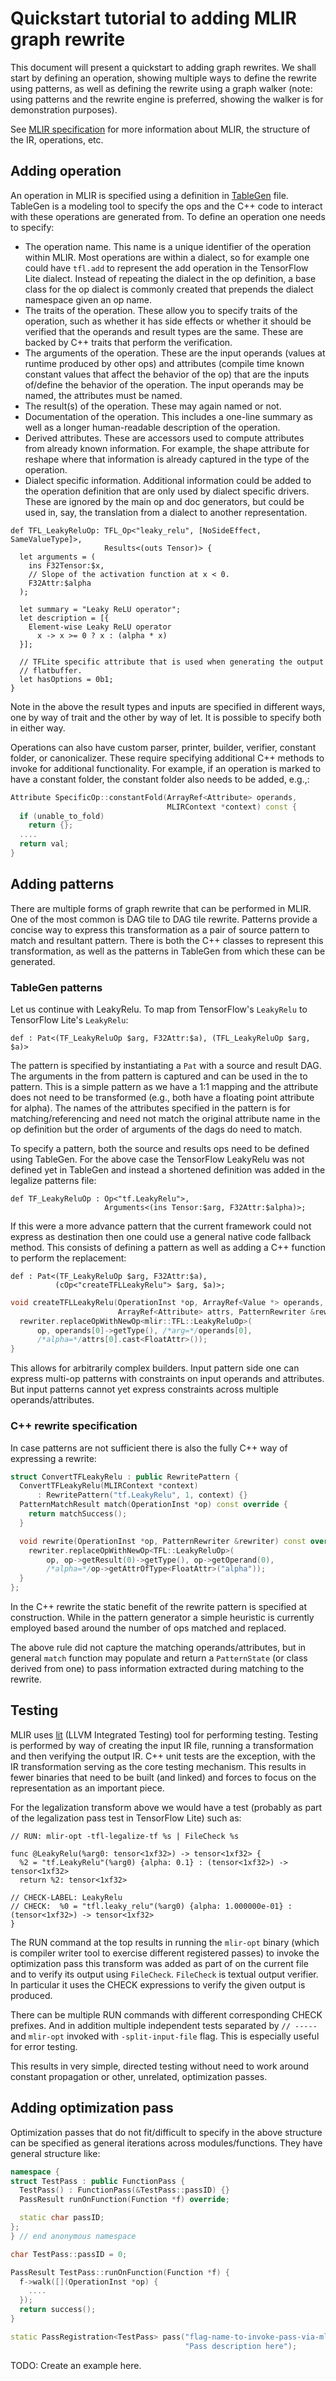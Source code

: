 # Quickstart tutorial to adding MLIR graph rewrite

This document will present a quickstart to adding graph rewrites. We shall start
by defining an operation, showing multiple ways to define the rewrite using
patterns, as well as defining the rewrite using a graph walker (note: using
patterns and the rewrite engine is preferred, showing the walker is for
demonstration purposes).

See [MLIR specification](LangRef.md) for more information about MLIR, the
structure of the IR, operations, etc.

## Adding operation

An operation in MLIR is specified using a definition in
[TableGen](https://llvm.org/docs/TableGen/LangIntro.html) file. TableGen is a
modeling tool to specify the ops and the C++ code to interact with these
operations are generated from. To define an operation one needs to specify:

*   The operation name. This name is a unique identifier of the operation within
    MLIR. Most operations are within a dialect, so for example one could have
    `tfl.add` to represent the add operation in the TensorFlow Lite dialect.
    Instead of repeating the dialect in the op definition, a base class for the
    op dialect is commonly created that prepends the dialect namespace given an
    op name.
*   The traits of the operation. These allow you to specify traits of the
    operation, such as whether it has side effects or whether it should be
    verified that the operands and result types are the same. These are backed
    by C++ traits that perform the verification.
*   The arguments of the operation. These are the input operands (values at
    runtime produced by other ops) and attributes (compile time known constant
    values that affect the behavior of the op) that are the inputs of/define the
    behavior of the operation. The input operands may be named, the attributes
    must be named.
*   The result(s) of the operation. These may again named or not.
*   Documentation of the operation. This includes a one-line summary as well as
    a longer human-readable description of the operation.
*   Derived attributes. These are accessors used to compute attributes from
    already known information. For example, the shape attribute for reshape
    where that information is already captured in the type of the operation.
*   Dialect specific information. Additional information could be added to the
    operation definition that are only used by dialect specific drivers. These
    are ignored by the main op and doc generators, but could be used in, say,
    the translation from a dialect to another representation.

```td {.td}
def TFL_LeakyReluOp: TFL_Op<"leaky_relu", [NoSideEffect, SameValueType]>,
                     Results<(outs Tensor)> {
  let arguments = (
    ins F32Tensor:$x,
    // Slope of the activation function at x < 0.
    F32Attr:$alpha
  );

  let summary = "Leaky ReLU operator";
  let description = [{
    Element-wise Leaky ReLU operator
      x -> x >= 0 ? x : (alpha * x)
  }];

  // TFLite specific attribute that is used when generating the output
  // flatbuffer.
  let hasOptions = 0b1;
}
```

Note in the above the result types and inputs are specified in different ways,
one by way of trait and the other by way of let. It is possible to specify both
in either way.

<!-- TODO: Define a style convention. -->

Operations can also have custom parser, printer, builder, verifier, constant
folder, or canonicalizer. These require specifying additional C++ methods to
invoke for additional functionality. For example, if an operation is marked to
have a constant folder, the constant folder also needs to be added, e.g.,:

```c++
Attribute SpecificOp::constantFold(ArrayRef<Attribute> operands,
                                   MLIRContext *context) const {
  if (unable_to_fold)
    return {};
  ....
  return val;
}
```

## Adding patterns

There are multiple forms of graph rewrite that can be performed in MLIR. One of
the most common is DAG tile to DAG tile rewrite. Patterns provide a concise way
to express this transformation as a pair of source pattern to match and
resultant pattern. There is both the C++ classes to represent this
transformation, as well as the patterns in TableGen from which these can be
generated.

### TableGen patterns

Let us continue with LeakyRelu. To map from TensorFlow's `LeakyRelu` to
TensorFlow Lite's `LeakyRelu`:

```td {.td}
def : Pat<(TF_LeakyReluOp $arg, F32Attr:$a), (TFL_LeakyReluOp $arg, $a)>
```

The pattern is specified by instantiating a `Pat` with a source and result DAG.
The arguments in the from pattern is captured and can be used in the to pattern.
This is a simple pattern as we have a 1:1 mapping and the attribute does not
need to be transformed (e.g., both have a floating point attribute for alpha).
The names of the attributes specified in the pattern is for matching/referencing
and need not match the original attribute name in the op definition but the
order of arguments of the dags do need to match.

To specify a pattern, both the source and results ops need to be defined using
TableGen. For the above case the TensorFlow LeakyRelu was not defined yet in
TableGen and instead a shortened definition was added in the legalize patterns
file:

```td {.td}
def TF_LeakyReluOp : Op<"tf.LeakyRelu">,
                     Arguments<(ins Tensor:$arg, F32Attr:$alpha)>;
```

If this were a more advance pattern that the current framework could not express
as destination then one could use a general native code fallback method. This
consists of defining a pattern as well as adding a C++ function to perform the
replacement:

```td {.td}
def : Pat<(TF_LeakyReluOp $arg, F32Attr:$a),
          (cOp<"createTFLLeakyRelu"> $arg, $a)>;
```

```c++
void createTFLLeakyRelu(OperationInst *op, ArrayRef<Value *> operands,
                        ArrayRef<Attribute> attrs, PatternRewriter &rewriter) {
  rewriter.replaceOpWithNewOp<mlir::TFL::LeakyReluOp>(
      op, operands[0]->getType(), /*arg=*/operands[0],
      /*alpha=*/attrs[0].cast<FloatAttr>());
}
```

This allows for arbitrarily complex builders. Input pattern side one can express
multi-op patterns with constraints on input operands and attributes. But input
patterns cannot yet express constraints across multiple operands/attributes.

### C++ rewrite specification

In case patterns are not sufficient there is also the fully C++ way of
expressing a rewrite:

```c++
struct ConvertTFLeakyRelu : public RewritePattern {
  ConvertTFLeakyRelu(MLIRContext *context)
      : RewritePattern("tf.LeakyRelu", 1, context) {}
  PatternMatchResult match(OperationInst *op) const override {
    return matchSuccess();
  }

  void rewrite(OperationInst *op, PatternRewriter &rewriter) const override {
    rewriter.replaceOpWithNewOp<TFL::LeakyReluOp>(
        op, op->getResult(0)->getType(), op->getOperand(0),
        /*alpha=*/op->getAttrOfType<FloatAttr>("alpha"));
  }
};
```

In the C++ rewrite the static benefit of the rewrite pattern is specified at
construction. While in the pattern generator a simple heuristic is currently
employed based around the number of ops matched and replaced.

The above rule did not capture the matching operands/attributes, but in general
`match` function may populate and return a `PatternState` (or class derived from
one) to pass information extracted during matching to the rewrite.

## Testing

MLIR uses [lit](https://llvm.org/docs/CommandGuide/lit.html) (LLVM Integrated
Testing) tool for performing testing. Testing is performed by way of creating
the input IR file, running a transformation and then verifying the output IR.
C++ unit tests are the exception, with the IR transformation serving as the core
testing mechanism. This results in fewer binaries that need to be built (and
linked) and forces to focus on the representation as an important piece.

For the legalization transform above we would have a test (probably as part of
the legalization pass test in TensorFlow Lite) such as:

```mlir
// RUN: mlir-opt -tfl-legalize-tf %s | FileCheck %s

func @LeakyRelu(%arg0: tensor<1xf32>) -> tensor<1xf32> {
  %2 = "tf.LeakyRelu"(%arg0) {alpha: 0.1} : (tensor<1xf32>) -> tensor<1xf32>
  return %2: tensor<1xf32>

// CHECK-LABEL: LeakyRelu
// CHECK:  %0 = "tfl.leaky_relu"(%arg0) {alpha: 1.000000e-01} : (tensor<1xf32>) -> tensor<1xf32>
}
```

The RUN command at the top results in running the `mlir-opt` binary (which is
compiler writer tool to exercise different registered passes) to invoke the
optimization pass this transform was added as part of on the current file and to
verify its output using `FileCheck`. `FileCheck` is textual output verifier. In
particular it uses the CHECK expressions to verify the given output is produced.

There can be multiple RUN commands with different corresponding CHECK prefixes.
And in addition multiple independent tests separated by `// -----` and
`mlir-opt` invoked with `-split-input-file` flag. This is especially useful for
error testing.

This results in very simple, directed testing without need to work around
constant propagation or other, unrelated, optimization passes.

## Adding optimization pass

Optimization passes that do not fit/difficult to specify in the above structure
can be specified as general iterations across modules/functions. They have
general structure like:

```c++
namespace {
struct TestPass : public FunctionPass {
  TestPass() : FunctionPass(&TestPass::passID) {}
  PassResult runOnFunction(Function *f) override;

  static char passID;
};
} // end anonymous namespace

char TestPass::passID = 0;

PassResult TestPass::runOnFunction(Function *f) {
  f->walk([](OperationInst *op) {
    ....
  });
  return success();
}

static PassRegistration<TestPass> pass("flag-name-to-invoke-pass-via-mlir-opt",
                                       "Pass description here");
```

TODO: Create an example here.
